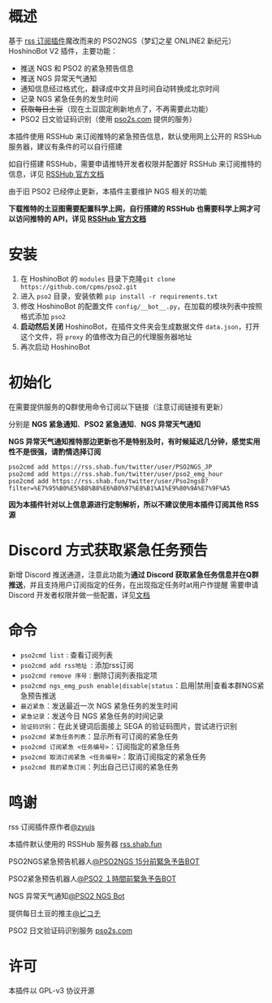 # 概述
基于 [rss 订阅插件](https://github.com/zyujs/rss)魔改而来的 PSO2NGS（梦幻之星 ONLINE2 新纪元）HoshinoBot V2 插件，主要功能：
* 推送 NGS 和 PSO2 的紧急预告信息
* 推送 NGS 异常天气通知
* 通知信息经过格式化，翻译成中文并且时间自动转换成北京时间
* 记录 NGS 紧急任务的发生时间
* ~~获取每日土豆~~（现在土豆固定刷新地点了，不再需要此功能）
* PSO2 日文验证码识别（使用 [pso2s.com](http://pso2s.com) 提供的服务）

本插件使用 RSSHub 来订阅推特的紧急预告信息，默认使用网上公开的 RSSHub 服务器，建议有条件的可以自行搭建

如自行搭建 RSSHub，需要申请推特开发者权限并配置好 RSSHub 来订阅推特的信息，详见 [RSSHub 官方文档](https://docs.rsshub.app/install/#pei-zhi-bu-fen-rss-mo-kuai-pei-zhi)

由于旧 PSO2 已经停止更新，本插件主要维护 NGS 相关的功能

**下载推特的土豆图需要配置科学上网，自行搭建的 RSSHub 也需要科学上网才可以访问推特的 API，详见 [RSSHub 官方文档](https://docs.rsshub.app/install/#pei-zhi-dai-li-pei-zhi)**

# 安装
1. 在 HoshinoBot 的 `modules` 目录下克隆`git clone https://github.com/cpms/pso2.git`
2. 进入 `pso2` 目录，安装依赖 `pip install -r requirements.txt`
3. 修改 HoshinoBot 的配置文件 `config/__bot__.py`，在加载的模块列表中按照格式添加 `pso2`
4. **启动然后关闭** HoshinoBot，在插件文件夹会生成数据文件 `data.json`，打开这个文件，将 `proxy` 的值修改为自己的代理服务器地址
5. 再次启动 HoshinoBot

# 初始化
在需要提供服务的Q群使用命令订阅以下链接（注意订阅链接有更新）

分别是 **NGS 紧急通知**、**PSO2 紧急通知**、**NGS 异常天气通知**

**NGS 异常天气通知推特那边更新也不是特别及时，有时候延迟几分钟，感觉实用性不是很强，请酌情选择订阅**
```
pso2cmd add https://rss.shab.fun/twitter/user/PSO2NGS_JP
pso2cmd add https://rss.shab.fun/twitter/user/pso2_emg_hour
pso2cmd add https://rss.shab.fun/twitter/user/Pso2ngsB?filter=%E7%95%B0%E5%B8%B8%E6%B0%97%E8%B1%A1%E9%80%9A%E7%9F%A5
```
**因为本插件针对以上信息源进行定制解析，所以不建议使用本插件订阅其他 RSS 源**

# Discord 方式获取紧急任务预告
新增 Discord 推送通道，注意此功能为**通过 Discord 获取紧急任务信息并在Q群推送**，并且支持用户订阅指定的任务，在出现指定任务时at用户作提醒
需要申请 Discord 开发者权限并做一些配置，详见[文档](https://github.com/cpms/pso2/blob/main/discord.md)

# 命令
* `pso2cmd list` : 查看订阅列表
* `pso2cmd add rss地址 `: 添加rss订阅
* `pso2cmd remove 序号` : 删除订阅列表指定项
* `pso2cmd ngs_emg_push enable|disable|status`：启用|禁用|查看本群NGS紧急预告推送
* `最近紧急`：发送最近一次 NGS 紧急任务的发生时间
* `紧急记录`：发送今日 NGS 紧急任务的时间记录
* `验证码识别`：在此关键词后面接上 SEGA 的验证码图片，尝试进行识别
* `pso2cmd 紧急任务列表`：显示所有可订阅的紧急任务
* `pso2cmd 订阅紧急 <任务编号>`：订阅指定的紧急任务
* `pso2cmd 取消订阅紧急 <任务编号>`：取消订阅指定的紧急任务
* `pso2cmd 我的紧急订阅`：列出自己已订阅的紧急任务

# 鸣谢
rss 订阅插件原作者[@zyujs](https://github.com/zyujs)

本插件默认使用的 RSSHub 服务器 [rss.shab.fun](http://rss.shab.fun/)

PSO2NGS紧急预告机器人[@PSO2NGS 15分前緊急予告BOT](https://twitter.com/PSO2NGS_JP)

PSO2紧急预告机器人[@PSO2 １時間前緊急予告BOT](https://twitter.com/pso2_emg_hour)

NGS 异常天气通知[@PSO2 NGS Bot](https://twitter.com/Pso2ngsB)

提供每日土豆的推主[@ピコチ](https://twitter.com/YukiPikochi)

PSO2 日文验证码识别服务 [pso2s.com](http://pso2s.com)

# 许可
本插件以 GPL-v3 协议开源
